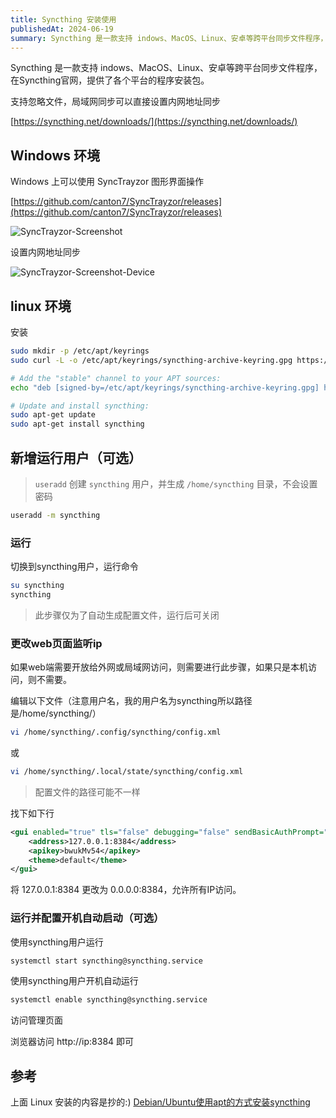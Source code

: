 ```yaml
---
title: Syncthing 安装使用
publishedAt: 2024-06-19
summary: Syncthing 是一款支持 indows、MacOS、Linux、安卓等跨平台同步文件程序，在Syncthing官网，提供了各个平台的程序安装包。
---
```


Syncthing 是一款支持 indows、MacOS、Linux、安卓等跨平台同步文件程序，在Syncthing官网，提供了各个平台的程序安装包。

支持忽略文件，局域网同步可以直接设置内网地址同步

[https://syncthing.net/downloads/](https://syncthing.net/downloads/)

## Windows 环境

Windows 上可以使用 SyncTrayzor 图形界面操作

[https://github.com/canton7/SyncTrayzor/releases](https://github.com/canton7/SyncTrayzor/releases)

![SyncTrayzor-Screenshot](https://static.qwas.fun/public/2024/06/SyncTrayzor-Screenshot.png)

设置内网地址同步

![SyncTrayzor-Screenshot-Device](https://static.qwas.fun/public/2024/06/SyncTrayzor-Screenshot-Device.png)

## linux 环境

安装

```sh
sudo mkdir -p /etc/apt/keyrings
sudo curl -L -o /etc/apt/keyrings/syncthing-archive-keyring.gpg https://syncthing.net/release-key.gpg

# Add the "stable" channel to your APT sources:
echo "deb [signed-by=/etc/apt/keyrings/syncthing-archive-keyring.gpg] https://apt.syncthing.net/ syncthing stable" | sudo tee /etc/apt/sources.list.d/syncthing.list

# Update and install syncthing:
sudo apt-get update
sudo apt-get install syncthing
```

## 新增运行用户（可选）

> `useradd` 创建 `syncthing` 用户，并生成 `/home/syncthing` 目录，不会设置密码

```sh
useradd -m syncthing
```

### 运行

切换到syncthing用户，运行命令

```sh
su syncthing
syncthing
```

> 此步骤仅为了自动生成配置文件，运行后可关闭

### 更改web页面监听ip

如果web端需要开放给外网或局域网访问，则需要进行此步骤，如果只是本机访问，则不需要。

编辑以下文件（注意用户名，我的用户名为syncthing所以路径是/home/syncthing/）

```sh
vi /home/syncthing/.config/syncthing/config.xml
```

或

```sh
vi /home/syncthing/.local/state/syncthing/config.xml
```

> 配置文件的路径可能不一样

找下如下行

```xml
<gui enabled="true" tls="false" debugging="false" sendBasicAuthPrompt="false">
    <address>127.0.0.1:8384</address>
    <apikey>bwukMv54</apikey>
    <theme>default</theme>
</gui>
```

将 127.0.0.1:8384 更改为 0.0.0.0:8384，允许所有IP访问。

### 运行并配置开机自动启动（可选）

使用syncthing用户运行

```sh
systemctl start syncthing@syncthing.service
```

使用syncthing用户开机自动运行

```sh
systemctl enable syncthing@syncthing.service
```

访问管理页面

浏览器访问 http://ip:8384 即可

## 参考

上面 Linux 安装的内容是抄的:) [Debian/Ubuntu使用apt的方式安装syncthing](https://sqmn666.com/archives/debian-ubuntushi-yong-aptde-fang-shi-an-zhuang-syncthing)
